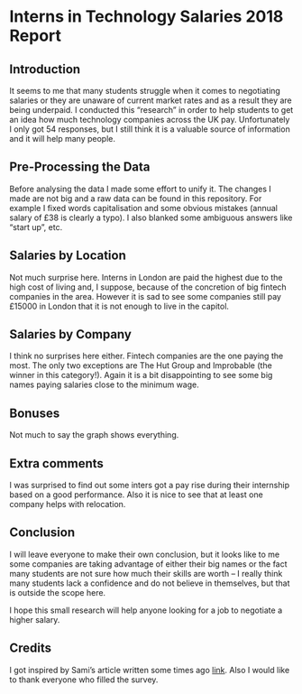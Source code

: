 # Interns in Technology Salaries 2018 Report
## Introduction
It seems to me that many students struggle when it comes to negotiating salaries or they are unaware of current market rates and as a result they are being underpaid. I conducted this “research” in order to help students to get an idea how much technology companies across the UK pay. Unfortunately I only got 54 responses, but I still think it is a valuable source of information and it will help many people.
## Pre-Processing the Data
Before analysing the data I made some effort to unify it. The changes I made are not big and a raw data can be found in this repository. For example I fixed words capitalisation and some obvious mistakes (annual salary of £38 is clearly a typo). I also blanked some ambiguous answers like “start up”, etc.
## Salaries by Location
Not much surprise here. Interns in London are paid the highest due to the high cost of living and, I suppose, because of the concretion of big fintech companies in the area. However it is sad to see some companies still pay £15000 in London that it is not enough to live in the capitol.
## Salaries by Company
I think no surprises here either. Fintech companies are the one paying the most. The only two exceptions are The Hut Group and Improbable (the winner in this category!). Again it is a bit disappointing to see some big names paying salaries close to the minimum wage.
## Bonuses
Not much to say the graph shows everything.
## Extra comments
I was surprised to find out some inters got a pay rise during their internship based on a good performance. Also it is nice to see that at least one company helps with relocation.
## Conclusion
I will leave everyone to make their own conclusion, but it looks like to me some companies are taking advantage of either their big names or the fact many students are not sure how much their skills are worth – I really think many students lack a confidence and do not believe in themselves, but that is outside the scope here.

I hope this small research will help anyone looking for a job to negotiate a higher salary.
## Credits
I got inspired by Sami’s article written some times ago [link](https://medium.com/@smi_abd/interns-in-tech-salaries-uk-9239c5812294). Also I would like to thank everyone who filled the survey.

